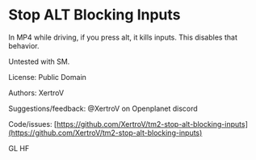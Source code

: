 # Stop ALT Blocking Inputs

In MP4 while driving, if you press alt, it kills inputs. This disables that behavior.

Untested with SM.

License: Public Domain

Authors: XertroV

Suggestions/feedback: @XertroV on Openplanet discord

Code/issues: [https://github.com/XertroV/tm2-stop-alt-blocking-inputs](https://github.com/XertroV/tm2-stop-alt-blocking-inputs)

GL HF
